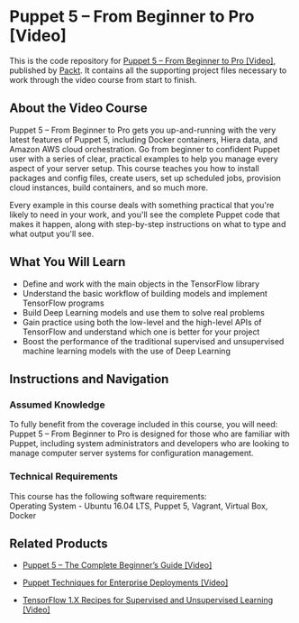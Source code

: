 # Puppet 5 – From Beginner to Pro [Video]
This is the code repository for [Puppet 5 – From Beginner to Pro [Video]](https://www.packtpub.com/virtualization-and-cloud/puppet-5-–-beginner-pro-video?utm_source=github&utm_medium=repository&utm_campaign=9781789131642), published by [Packt](https://www.packtpub.com/?utm_source=github). It contains all the supporting project files necessary to work through the video course from start to finish.
## About the Video Course
Puppet 5 – From Beginner to Pro gets you up-and-running with the very latest features of Puppet 5, including Docker containers, Hiera data, and Amazon AWS cloud orchestration. Go from beginner to confident Puppet user with a series of clear, practical examples to help you manage every aspect of your server setup. This course teaches you how to install packages and config files, create users, set up scheduled jobs, provision cloud instances, build containers, and so much more.

Every example in this course deals with something practical that you're likely to need in your work, and you'll see the complete Puppet code that makes it happen, along with step-by-step instructions on what to type and what output you'll see.

<H2>What You Will Learn</H2>
<DIV class=book-info-will-learn-text>
<UL>
<LI>Define and work with the main objects in the TensorFlow library 
<LI>Understand the basic workflow of building models and implement TensorFlow programs 
<LI>Build Deep Learning models and use them to solve real problems 
<LI>Gain practice using both the low-level and the high-level APIs of TensorFlow and understand which one is better for your project&nbsp; 
<LI>Boost the performance of the traditional supervised and unsupervised machine learning models with the use of Deep Learning </LI></UL></DIV>

## Instructions and Navigation
### Assumed Knowledge
To fully benefit from the coverage included in this course, you will need:<br/>
Puppet 5 – From Beginner to Pro is designed for those who are familiar with Puppet, including system administrators and developers who are looking to manage computer server systems for configuration management.
### Technical Requirements
This course has the following software requirements:<br/>
Operating System - Ubuntu 16.04 LTS,
Puppet 5,
Vagrant,
Virtual Box,
Docker

## Related Products
* [Puppet 5 – The Complete Beginner’s Guide [Video]](https://www.packtpub.com/networking-and-servers/puppet-5-–-complete-beginner’s-guide-video?utm_source=github&utm_medium=repository&utm_campaign=9781789137125)

* [Puppet Techniques for Enterprise Deployments [Video]](https://www.packtpub.com/networking-and-servers/puppet-techniques-enterprise-deployments-video?utm_source=github&utm_medium=repository&utm_campaign=9781788294881)

* [TensorFlow 1.X Recipes for Supervised and Unsupervised Learning [Video]](https://www.packtpub.com/big-data-and-business-intelligence/tensorflow-1x-recipes-supervised-and-unsupervised-learning-video?utm_source=github&utm_medium=repository&utm_campaign=9781788398756)


